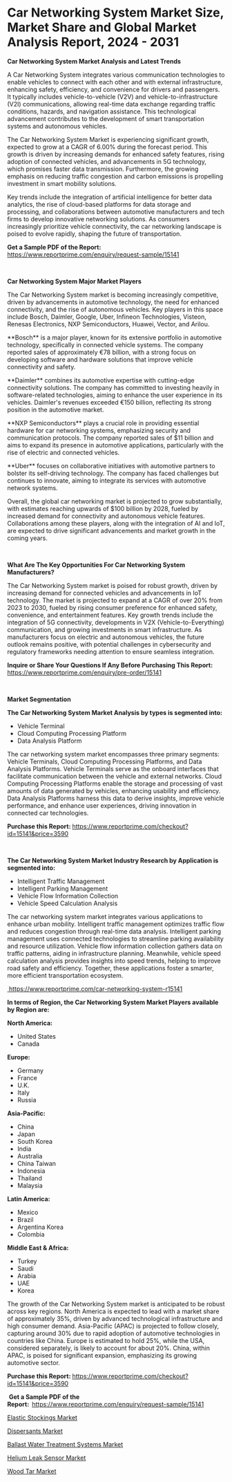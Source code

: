 <p><h1>Car Networking System Market Size, Market Share and Global Market Analysis Report, 2024 - 2031</h1></p><p><strong>Car Networking System Market Analysis and Latest Trends</strong></p>
<p><p>A Car Networking System integrates various communication technologies to enable vehicles to connect with each other and with external infrastructure, enhancing safety, efficiency, and convenience for drivers and passengers. It typically includes vehicle-to-vehicle (V2V) and vehicle-to-infrastructure (V2I) communications, allowing real-time data exchange regarding traffic conditions, hazards, and navigation assistance. This technological advancement contributes to the development of smart transportation systems and autonomous vehicles.</p><p>The Car Networking System Market is experiencing significant growth, expected to grow at a CAGR of 6.00% during the forecast period. This growth is driven by increasing demands for enhanced safety features, rising adoption of connected vehicles, and advancements in 5G technology, which promises faster data transmission. Furthermore, the growing emphasis on reducing traffic congestion and carbon emissions is propelling investment in smart mobility solutions.</p><p>Key trends include the integration of artificial intelligence for better data analytics, the rise of cloud-based platforms for data storage and processing, and collaborations between automotive manufacturers and tech firms to develop innovative networking solutions. As consumers increasingly prioritize vehicle connectivity, the car networking landscape is poised to evolve rapidly, shaping the future of transportation.</p></p>
<p><strong>Get a Sample PDF of the Report:&nbsp;</strong> <a href="https://www.reportprime.com/enquiry/request-sample/15141?utm_campaign=1949&utm_medium=2&utm_source=Github&utm_content=ia&utm_term=25122024&utm_id=car-networking-system">https://www.reportprime.com/enquiry/request-sample/15141</a></p>
<p>&nbsp;</p>
<p><strong>Car Networking System Major Market Players</strong></p>
<p><p>The Car Networking System market is becoming increasingly competitive, driven by advancements in automotive technology, the need for enhanced connectivity, and the rise of autonomous vehicles. Key players in this space include Bosch, Daimler, Google, Uber, Infineon Technologies, Visteon, Renesas Electronics, NXP Semiconductors, Huawei, Vector, and Arilou.</p><p>**Bosch** is a major player, known for its extensive portfolio in automotive technology, specifically in connected vehicle systems. The company reported sales of approximately €78 billion, with a strong focus on developing software and hardware solutions that improve vehicle connectivity and safety.</p><p>**Daimler** combines its automotive expertise with cutting-edge connectivity solutions. The company has committed to investing heavily in software-related technologies, aiming to enhance the user experience in its vehicles. Daimler's revenues exceeded €150 billion, reflecting its strong position in the automotive market.</p><p>**NXP Semiconductors** plays a crucial role in providing essential hardware for car networking systems, emphasizing security and communication protocols. The company reported sales of $11 billion and aims to expand its presence in automotive applications, particularly with the rise of electric and connected vehicles.</p><p>**Uber** focuses on collaborative initiatives with automotive partners to bolster its self-driving technology. The company has faced challenges but continues to innovate, aiming to integrate its services with automotive network systems.</p><p>Overall, the global car networking market is projected to grow substantially, with estimates reaching upwards of $100 billion by 2028, fueled by increased demand for connectivity and autonomous vehicle features. Collaborations among these players, along with the integration of AI and IoT, are expected to drive significant advancements and market growth in the coming years.</p></p>
<p>&nbsp;</p>
<p><strong>What Are The Key Opportunities For Car Networking System Manufacturers?</strong></p>
<p><p>The Car Networking System market is poised for robust growth, driven by increasing demand for connected vehicles and advancements in IoT technology. The market is projected to expand at a CAGR of over 20% from 2023 to 2030, fueled by rising consumer preference for enhanced safety, convenience, and entertainment features. Key growth trends include the integration of 5G connectivity, developments in V2X (Vehicle-to-Everything) communication, and growing investments in smart infrastructure. As manufacturers focus on electric and autonomous vehicles, the future outlook remains positive, with potential challenges in cybersecurity and regulatory frameworks needing attention to ensure seamless integration.</p></p>
<p><strong>Inquire or Share Your Questions If Any Before Purchasing This Report:</strong> <a href="https://www.reportprime.com/enquiry/pre-order/15141?utm_campaign=1949&utm_medium=2&utm_source=Github&utm_content=ia&utm_term=25122024&utm_id=car-networking-system">https://www.reportprime.com/enquiry/pre-order/15141</a></p>
<p>&nbsp;</p>
<p><strong>Market Segmentation</strong></p>
<p><strong>The Car Networking System Market Analysis by types is segmented into:</strong></p>
<p><ul><li>Vehicle Terminal</li><li>Cloud Computing Processing Platform</li><li>Data Analysis Platform</li></ul></p>
<p><p>The car networking system market encompasses three primary segments: Vehicle Terminals, Cloud Computing Processing Platforms, and Data Analysis Platforms. Vehicle Terminals serve as the onboard interfaces that facilitate communication between the vehicle and external networks. Cloud Computing Processing Platforms enable the storage and processing of vast amounts of data generated by vehicles, enhancing usability and efficiency. Data Analysis Platforms harness this data to derive insights, improve vehicle performance, and enhance user experiences, driving innovation in connected car technologies.</p></p>
<p><strong>Purchase this Report:&nbsp;</strong><a href="https://www.reportprime.com/checkout?id=15141&price=3590&utm_campaign=1949&utm_medium=2&utm_source=Github&utm_content=ia&utm_term=25122024&utm_id=car-networking-system">https://www.reportprime.com/checkout?id=15141&price=3590</a></p>
<p>&nbsp;</p>
<p><strong>The Car Networking System Market Industry Research by Application is segmented into:</strong></p>
<p><ul><li>Intelligent Traffic Management</li><li>Intelligent Parking Management</li><li>Vehicle Flow Information Collection</li><li>Vehicle Speed Calculation Analysis</li></ul></p>
<p><p>The car networking system market integrates various applications to enhance urban mobility. Intelligent traffic management optimizes traffic flow and reduces congestion through real-time data analysis. Intelligent parking management uses connected technologies to streamline parking availability and resource utilization. Vehicle flow information collection gathers data on traffic patterns, aiding in infrastructure planning. Meanwhile, vehicle speed calculation analysis provides insights into speed trends, helping to improve road safety and efficiency. Together, these applications foster a smarter, more efficient transportation ecosystem.</p></p>
<p><a href="https://www.reportprime.com/car-networking-system-r15141?utm_campaign=1949&utm_medium=2&utm_source=Github&utm_content=ia&utm_term=25122024&utm_id=car-networking-system">&nbsp;https://www.reportprime.com/car-networking-system-r15141</a></p>
<p><strong>In terms of Region, the Car Networking System Market Players available by Region are:</strong></p>
<p>
    <p> <strong> North America: </strong>
        <ul>
            <li>United States</li>
            <li>Canada</li>
        </ul>
        </p> 
    <p> <strong> Europe: </strong>
        <ul>
            <li>Germany</li>
            <li>France</li>
            <li>U.K.</li>
            <li>Italy</li>
            <li>Russia</li>
        </ul>
        </p> 
    <p> <strong> Asia-Pacific: </strong>
        <ul>
            <li>China</li>
            <li>Japan</li>
            <li>South Korea</li>
            <li>India</li>
            <li>Australia</li>
            <li>China Taiwan</li>
            <li>Indonesia</li>
            <li>Thailand</li>
            <li>Malaysia</li>
        </ul>
        </p> 
    <p> <strong> Latin America: </strong>
        <ul>
            <li>Mexico</li>
            <li>Brazil</li>
            <li>Argentina Korea</li>
            <li>Colombia</li>
        </ul>
        </p> 
    <p> <strong> Middle East & Africa: </strong>
        <ul>
            <li>Turkey</li>
            <li>Saudi</li>
            <li>Arabia</li>
            <li>UAE</li>
            <li>Korea</li>
        </ul>
    </p>
    </p>
<p><p>The growth of the Car Networking System market is anticipated to be robust across key regions. North America is expected to lead with a market share of approximately 35%, driven by advanced technological infrastructure and high consumer demand. Asia-Pacific (APAC) is projected to follow closely, capturing around 30% due to rapid adoption of automotive technologies in countries like China. Europe is estimated to hold 25%, while the USA, considered separately, is likely to account for about 20%. China, within APAC, is poised for significant expansion, emphasizing its growing automotive sector.</p></p>
<p><strong>Purchase this Report: </strong><a href="https://www.reportprime.com/checkout?id=15141&price=3590&utm_campaign=1949&utm_medium=2&utm_source=Github&utm_content=ia&utm_term=25122024&utm_id=car-networking-system">https://www.reportprime.com/checkout?id=15141&price=3590</a></p>
<p>&nbsp;<strong>Get a Sample PDF of the Report:&nbsp;&nbsp;</strong><a href="https://www.reportprime.com/enquiry/request-sample/15141?utm_campaign=1949&utm_medium=2&utm_source=Github&utm_content=ia&utm_term=25122024&utm_id=car-networking-system">https://www.reportprime.com/enquiry/request-sample/15141</a></p>
<p><strong></strong></p>
<p><p><a href="https://www.linkedin.com/pulse/fore-clarion-insight-j6xzf?utm_campaign=1949&utm_medium=2&utm_source=Github&utm_content=ia&utm_term=25122024&utm_id=car-networking-system">Elastic Stockings Market</a></p><p><a href="https://www.linkedin.com/pulse/estimating-dispersants-market-size-future-growth-potential-21zwf?utm_campaign=1949&utm_medium=2&utm_source=Github&utm_content=ia&utm_term=25122024&utm_id=car-networking-system">Dispersants Market</a></p><p><a href="https://www.linkedin.com/pulse/revenue-projections-ballast-water-treatment-systems-market-xacpc?utm_campaign=1949&utm_medium=2&utm_source=Github&utm_content=ia&utm_term=25122024&utm_id=car-networking-system">Ballast Water Treatment Systems Market</a></p><p><a href="https://www.linkedin.com/pulse/future-outlook-helium-leak-sensor-market-20242031-cagr-132-fgrbc?utm_campaign=1949&utm_medium=2&utm_source=Github&utm_content=ia&utm_term=25122024&utm_id=car-networking-system">Helium Leak Sensor Market</a></p><p><a href="https://www.linkedin.com/pulse/wood-tar-market-forecast-highlights-2024-2031-analytics-ygzcc?utm_campaign=1949&utm_medium=2&utm_source=Github&utm_content=ia&utm_term=25122024&utm_id=car-networking-system">Wood Tar Market</a></p></p>